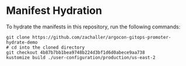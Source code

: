 # Manifest Hydration

To hydrate the manifests in this repository, run the following commands:

```shell
git clone https://github.com/zachaller/argocon-gitops-promoter-hydrate-demo
# cd into the cloned directory
git checkout 4b87b7bb1bea9748b224d3bf1d6d0abece9aa738
kustomize build ./user-configuration/production/us-east-2
```
